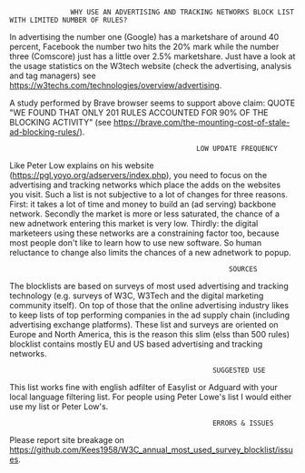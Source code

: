                    WHY USE AN ADVERTISING AND TRACKING NETWORKS BLOCK LIST WITH LIMITED NUMBER OF RULES? 
In advertising the number one (Google) has a marketshare of around 40 percent, Facebook the number two hits the 20% mark while the number three (Comscore) just has a little over 2.5% marketshare. Just have a look at the usage statistics on the W3tech website (check the advertising, analysis and tag managers) see https://w3techs.com/technologies/overview/advertising. 

A study performed by Brave browser seems to support above claim: QUOTE "WE FOUND THAT ONLY 201 RULES ACCOUNTED FOR 90% OF THE BLOCKING ACTIVITY" (see https://brave.com/the-mounting-cost-of-stale-ad-blocking-rules/).

                                                  LOW UPDATE FREQUENCY
Like Peter Low explains on his website (https://pgl.yoyo.org/adservers/index.php), you need to focus on the advertising and tracking networks which place the adds on the websites you visit. Such a list is not subjective to a lot of changes for three reasons. First: it takes a lot of time and money to build an (ad serving) backbone network. Secondly the market is more or less saturated, the chance of a new adnetwork entering this market is very low. Thirdly: the digital marketeers using these networks are a constraining factor too, because most people don't like to learn how to use new software. So human reluctance to change also limits the chances of a new adnetwork to popup. 

                                                          SOURCES
The blocklists are based on surveys of most used advertising and tracking technology (e.g. surveys of W3C, W3Tech and the digital marketing community itself). On top of those that the online advertising industry likes to keep lists of top performing companies in the ad supply chain (including advertising exchange platforms). These list and surveys are oriented on Europe and North America, this is the reason this slim (elss than 500 rules) blocklist contains mostly EU and US based advertising and tracking networks. 

                                                      SUGGESTED USE

This list works fine with english adfilter of Easylist or Adguard with your local language filtering list. For people using Peter Lowe's list I would either use my list or Peter Low's.

                                                      ERRORS & ISSUES
Please report site breakage on https://github.com/Kees1958/W3C_annual_most_used_survey_blocklist/issues.
